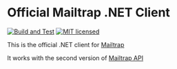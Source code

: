 # Official Mailtrap .NET Client

[![Build and Test](https://github.com/railsware/mailtrap-dotnet/actions/workflows/build.yml/badge.svg?branch=main)](https://github.com/railsware/mailtrap-dotnet/actions/workflows/build.yml)
[![MIT licensed](https://img.shields.io/badge/License-MIT-blue.svg)](https://github.com/railsware/mailtrap-dotnet/blob/main/LICENSE.md)

This is the official .NET client for [Mailtrap](https://mailtrap.io/)

It works with the second version of [Mailtrap API](https://api-docs.mailtrap.io/docs/mailtrap-api-docs/5tjdeg9545058-mailtrap-api)
